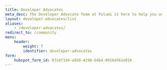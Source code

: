 ```yaml
---
title: Developer Advocates
meta_desc: The Developer Advocate Team at Pulumi is here to help you understand cloud engineering to build, deploy, and manage your whole stack. Use this page to reach us.
layout: developer-advocates/list
aliases:
    - /developer-advocates/
redirect_to: /community
menu:
    header:
        weight: 7
        identifier: developer-advocates
form:
    hubspot_form_id: 87c6f1d4-a928-4298-b4b4-89164561e01b
---
```

